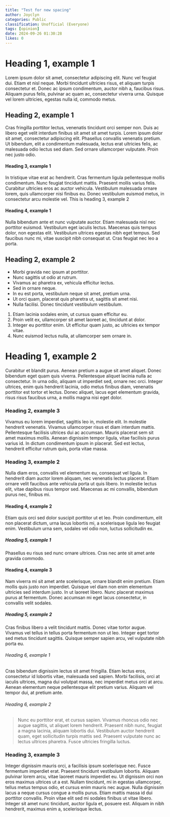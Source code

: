 ```yaml
---
title: "Test for new spacing"
author: Joyclyn
categories: Public
classification: Unofficial (Everyone)
tags: [opinion]
date: 2024-09-26 01:30:28 
likes: 0
---
```


# Heading 1, example 1
Lorem ipsum dolor sit amet, consectetur adipiscing elit. Nunc vel feugiat dui. Etiam et nisl neque. Morbi tincidunt ultricies risus, et aliquam turpis consectetur et. Donec ac ipsum condimentum, auctor nibh a, faucibus risus. Aliquam purus felis, pulvinar ac quam ac, consectetur viverra urna. Quisque vel lorem ultricies, egestas nulla id, commodo metus. 

## Heading 2, example 1
Cras fringilla porttitor lectus, venenatis tincidunt orci semper non. Duis ac libero eget velit interdum finibus sit amet sit amet turpis. Lorem ipsum dolor sit amet, consectetur adipiscing elit. Phasellus convallis venenatis pretium. Ut bibendum, elit a condimentum malesuada, lectus erat ultricies felis, ac malesuada odio lectus sed diam. Sed ornare ullamcorper vulputate. Proin nec justo odio.

#### Heading 3, example 1
In tristique vitae erat ac hendrerit. Cras fermentum ligula pellentesque mollis condimentum. Nunc feugiat tincidunt mattis. Praesent mollis varius felis. Curabitur ultricies eros ac auctor vehicula. Vestibulum malesuada ornare lorem, quis ullamcorper nisi finibus eu. Donec vestibulum euismod metus, in consectetur arcu molestie vel.
This is heading 3, example 2

#### Heading 4, example 1
Nulla bibendum ante et nunc vulputate auctor. Etiam malesuada nisl nec porttitor euismod. Vestibulum eget iaculis lectus. Maecenas quis tempus dolor, non egestas elit. Vestibulum ultrices egestas nibh eget tempus. Sed faucibus nunc mi, vitae suscipit nibh consequat ut. Cras feugiat nec leo a porta.

## Heading 2, example 2
* Morbi gravida nec ipsum at porttitor. 
* Nunc sagittis ut odio at rutrum. 
* Vivamus ac pharetra ex, vehicula efficitur lectus. 
* Sed in ornare neque. 
* In eu est porta, vestibulum neque sit amet, pretium urna. 
* Ut orci quam, placerat quis pharetra ut, sagittis sit amet nisi. 
* Nulla facilisi. Donec tincidunt vestibulum vestibulum. 

1. Etiam lacinia sodales enim, ut cursus quam efficitur eu. 
2. Proin velit ex, ullamcorper sit amet laoreet ac, tincidunt at dolor. 
3. Integer eu porttitor enim. Ut efficitur quam justo, ac ultricies ex tempor vitae. 
4. Nunc euismod lectus nulla, at ullamcorper sem ornare in.

# Heading 1, example 2
Curabitur et blandit purus. Aenean pretium a augue sit amet aliquet. Donec bibendum eget quam quis viverra. Pellentesque aliquet lacinia nulla ac consectetur. In urna odio, aliquam ut imperdiet sed, ornare nec orci. Integer ultrices, enim quis hendrerit lacinia, odio metus finibus diam, venenatis porttitor est tortor et lectus. Donec aliquet, lacus eget elementum gravida, risus risus faucibus urna, a mollis magna nisi eget dolor. 

### Heading 2, example 3
Vivamus eu lorem imperdiet, sagittis leo in, molestie elit. In molestie hendrerit venenatis. Vivamus ullamcorper risus et diam interdum mattis. Pellentesque facilisis ultrices dui ac accumsan. Mauris placerat sem sit amet maximus mollis. Aenean dignissim tempor ligula, vitae facilisis purus varius id. In dictum condimentum ipsum in placerat. Sed est lectus, hendrerit efficitur rutrum quis, porta vitae massa.

### Heading 3, example 2
Nulla diam eros, convallis vel elementum eu, consequat vel ligula. In hendrerit diam auctor lorem aliquam, nec venenatis lectus placerat. Etiam ornare velit faucibus ante vehicula porta ut quis libero. In molestie lectus elit, vitae dapibus risus tempor sed. Maecenas ac mi convallis, bibendum purus nec, finibus mi.

#### Heading 4, example 2
Etiam quis orci sed dolor suscipit porttitor ut et leo. Proin condimentum, elit non placerat dictum, urna lacus lobortis mi, a scelerisque ligula leo feugiat enim. Vestibulum urna sem, sodales vel odio non, luctus sollicitudin ex.

##### Heading 5, example 1
Phasellus eu risus sed nunc ornare ultrices. Cras nec ante sit amet ante gravida commodo.

#### Heading 4, example 3
Nam viverra mi sit amet ante scelerisque, ornare blandit enim pretium. Etiam mollis quis justo non imperdiet. Quisque vel diam non enim elementum ultricies sed interdum justo. In ut laoreet libero. Nunc placerat maximus purus at fermentum. Donec accumsan mi eget lacus consectetur, in convallis velit sodales.

##### Heading 5, example 2
Cras finibus libero a velit tincidunt mattis. Donec vitae tortor augue. Vivamus vel tellus in tellus porta fermentum non ut leo. Integer eget tortor sed metus tincidunt sagittis. Quisque semper sapien arcu, vel vulputate nibh porta eu.

###### Heading 6, example 1
Cras bibendum dignissim lectus sit amet fringilla. Etiam lectus eros, consectetur id lobortis vitae, malesuada sed sapien. Morbi facilisis, orci at iaculis ultrices, magna dui volutpat massa, nec imperdiet metus orci at arcu. Aenean elementum neque pellentesque elit pretium varius. Aliquam vel tempor dui, at pretium ante. 

###### Heading 6, example 2
> Nunc eu porttitor erat, et cursus sapien. Vivamus rhoncus odio nec augue sagittis, ut aliquet lorem hendrerit. Praesent nibh nunc, feugiat a magna lacinia, aliquam lobortis dui. Vestibulum auctor hendrerit quam, eget sollicitudin turpis mattis sed. Praesent vulputate nunc ac lectus ultrices pharetra. Fusce ultricies fringilla luctus.

### Heading 3, example 3
Integer dignissim mauris orci, a facilisis ipsum scelerisque nec. Fusce fermentum imperdiet erat. Praesent tincidunt vestibulum lobortis.
Aliquam pulvinar lorem arcu, vitae laoreet mauris imperdiet eu. Ut dignissim orci non eros maximus ultrices ut a est. Nullam tincidunt, mi in egestas ullamcorper, tellus metus tempus odio, et cursus enim mauris nec augue. Nulla dignissim lacus a neque cursus congue a mollis purus. Etiam mattis massa id dui porttitor convallis. Proin vitae elit sed mi sodales finibus ut vitae libero. Integer sit amet nunc tincidunt, auctor ligula et, posuere est. Aliquam in nibh hendrerit, maximus enim a, scelerisque lectus.